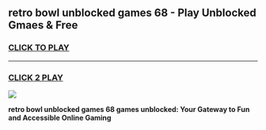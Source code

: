 
## retro bowl unblocked games 68 - Play Unblocked Gmaes & Free
<h3>
<a href="https://premium.freeplayer.one?title=retro_bowl_unblocked_games_68&ref=20F">CLICK TO PLAY</a></h3>
<hr>

<h3>
<a href="https://premium.freeplayer.one?title=retro_bowl_unblocked_games_68&ref=20F">CLICK 2 PLAY</a>
  
</h3>

<a href="https://premium.freeplayer.one?title=retro_bowl_unblocked_games_68&ref=20F/"><img src="https://clearcache.store/games.png"></a>


**retro bowl unblocked games 68 games unblocked: Your Gateway to Fun and Accessible Online Gaming**

